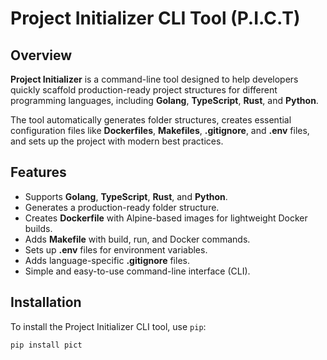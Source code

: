 # Project Initializer CLI Tool (P.I.C.T)

## Overview

**Project Initializer** is a command-line tool designed to help developers quickly scaffold production-ready project structures for different programming languages, including **Golang**, **TypeScript**, **Rust**, and **Python**.

The tool automatically generates folder structures, creates essential configuration files like **Dockerfiles**, **Makefiles**, **.gitignore**, and **.env** files, and sets up the project with modern best practices.

## Features

- Supports **Golang**, **TypeScript**, **Rust**, and **Python**.
- Generates a production-ready folder structure.
- Creates **Dockerfile** with Alpine-based images for lightweight Docker builds.
- Adds **Makefile** with build, run, and Docker commands.
- Sets up **.env** files for environment variables.
- Adds language-specific **.gitignore** files.
- Simple and easy-to-use command-line interface (CLI).

## Installation

To install the Project Initializer CLI tool, use `pip`:

```bash
pip install pict
